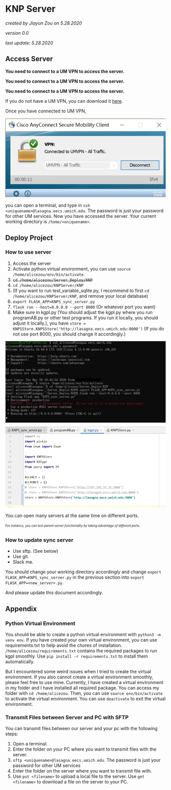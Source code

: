 # KNP Server
_created by Jiayun Zou on 5.28.2020_ 

_version 0.0_

_last update: 5.28.2020_

## Access Server
**You need to connect to a UM VPN to access the server.**

**You need to connect to a UM VPN to access the server.**

**You need to connect to a UM VPN to access the server.**

If you do not have a UM VPN, you can download it [here](https://documentation.its.umich.edu/vpn/vpn-download-windows-vpn-client).

Once you have connected to UM VPN, 

![image](cisco.png)

you can open a terminal, and type in `ssh <uniquename>@lasagna.eecs.umich.edu`. 
The password is just your password for other UM services.
Now you have accessed the server.
Your current working directory is `/home/<uniquename>`.

## Deploy Project
### How to use server
1. Access the server
1. Activate python virtual environment, you can use `source /home/alicezou/env/bin/activate`.
1. ~~`cd /home/alicezou/Server_Deploy/KNP`~~
1. `cd /home/alicezou/KNPServer/KNP`
1. (If you want to run test_variable_sqlite.py, I recommend to first `cd /home/alicezou/KNPServer/KNP`, and remove your local database)
1. `export FLASK_APP=KNPS_sync_server.py` 
1. `flask run --host=0.0.0.0 --port 8000` (Or whatever port you want)
1. Make sure in kgpl.py (You should adjust the kgpl.py where you run programAB.py or other test programs.
If you run it locally, you should adjust it locally.), you have 
`store = KNPSStore.KNPSStore('http://lasagna.eecs.umich.edu:8000')` 
(If you do not use port 8000, you should change it accordingly.)


![image](server.jpg)
![image](kgpl.png)

You can open many servers at the same time on different ports. 

<sub><sup>_For instance, you can test parent server functionality by taking advantage of 
different ports._</sup></sub>

### How to update sync server
- Use sftp. (See below)
- Use git.
- Slack me.

You should change your working directory accordingly and change 
`export FLASK_APP=KNPS_sync_server.py` in the previous section into
`export FLASK_APP=<new_server>.py`. 

And please update this document accordingly.

## Appendix
### Python Virtual Environment
You should be able to create a python virtual environment with
`python3 -m venv env`.
If you have created your own virtual environment, you can use requirements.txt to help 
avoid the chores of installation. 
`/home/alicezou/requirements.txt` contains the required packages
to run kgpl smoothly. Use `pip install -r requirements.txt` to install them automatically.

But I encountered some weird issues when I tried to create the virtual environment. 
If you also cannot create a virtual environment smoothly, please feel free to use mine.
Currently, I have created a virtual environment in my folder
and I have installed all required package. You can access my folder with
`cd /home/alicezou`. Then, you can use `source env/bin/activate`
to activate the virtual environment. You can use `deactivate` to exit the 
virtual environment.


### Transmit Files between Server and PC with SFTP
You can transmit files between our server and your pc with the following steps:
1. Open a terminal.
2. Enter the folder on your PC where you want to transmit files with the server.
3. `sftp <uniquename>@lasagna.eecs.umich.edu`. The password is just your password for other UM services
4. Enter the folder on the server where you want to transmit file with.
5. Use `put <filename>` to upload a local file to the server.
Use `get <filename>` to download a file on the server to your PC.



